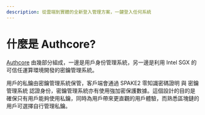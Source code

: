 ```yaml
---
description: 從雲端到實體的全新登入管理方案，一鍵登入任何系統
---
```


# 什麼是 Authcore?

[Authcore](https://authcore.io/) 由幾部分組成，一邊是用戶身份管理系統，另一邊是利用 Intel SGX 的可信任運算環境開發的密鑰管理系統。

用戶的私鑰由密鑰管理系統保管，客戶端會通過 SPAKE2 零知識密碼證明 與 密鑰管理系統 認證身份，密鑰管理系統亦有使用強加密保護數據。這個設計的目的是確保只有用戶能夠使用私鑰，同時為用戶帶來更直觀的用戶體驗，而熟悉區塊鏈的用戶可選擇自行管理私鑰。

